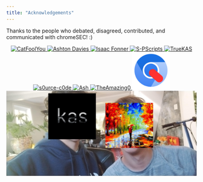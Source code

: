```yaml
---
title: "Acknowledgements"
---
```


Thanks to the people who debated, disagreed, contributed, and communicated with chromeSEC! :)
<p align="center">
  <a href="https://github.com/catfoolyou" target="_blank">
    <img src="https://github.com/catfoolyou.png" width="100" height="100" alt="CatFoolYou" />
  </a>
  <a href="https://github.com/AshtonDavies" target="_blank">
    <img src="https://github.com/AshtonDavies.png" width="100" height="100" alt="Ashton Davies" />
  </a>
  <a href="https://github.com/isaacfonner" target="_blank">
    <img src="https://github.com/isaacfonner.png" width="100" height="100" alt="Isaac Fonner" />
  </a>
  <a href="https://github.com/S-PScripts" target="_blank">
    <img src="https://github.com/S-PScripts.png" width="100" height="100" alt="S-PScripts" />
  </a>
  <a href="https://github.com/truekas" target="_blank">
    <img src="https://github.com/truekas.png" width="100" height="100" alt="TrueKAS" />
  </a>
  <a href="https://github.com/s0urce-c0de" target="_blank">
    <img src="https://github.com/s0urce-c0de.png" width="100" height="100" alt="s0urce-c0de" />
  </a>
  <a href="https://github.com/nightfallenxyz" target="_blank">
    <img src="https://github.com/nightfallenxyz.png" width="100" height="100" alt="Ash" />
  </a>
  <a href="https://github.com/theamazing0" target="_blank">
    <img src="https://github.com/theamazing0.png" width="100" height="100" alt="TheAmazing0" />
  </a>
  <a href="about:blank" target="_blank">
    <img src="../src/GC.png" width="100" height="100" alt="ChromeSEC GC" />
  </a>
  
  <img src="../src/kas.jpg" alt="Photo of Caen Jones and KAS" />
</p>
